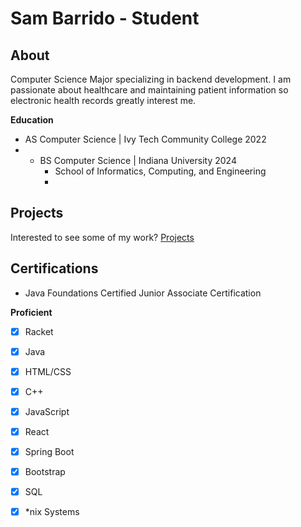 # Sam Barrido - Student
## About


   Computer Science Major specializing in backend development. I am passionate about healthcare and maintaining patient information so electronic health records greatly interest me. 
   
**Education**
- AS Computer Science &#124; Ivy Tech Community College 2022
- - BS Computer Science &#124; Indiana University 2024
    - School of Informatics, Computing, and Engineering
    - 
## Projects
Interested to see some of my work? [Projects](projects.md)

## Certifications
- Java Foundations Certified Junior Associate Certification


**Proficient**
-  [x] Racket
-  [x] Java
-  [x] HTML/CSS
-  [x] C++
-  [x] JavaScript
-  [x] React
-  [x] Spring Boot
-  [x] Bootstrap
-  [x] SQL
-  [x] *nix Systems

